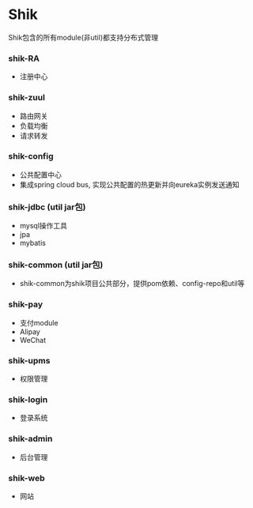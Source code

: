 # Shik

Shik包含的所有module(非util)都支持分布式管理
### shik-RA
- 注册中心
### shik-zuul
- 路由网关
- 负载均衡
- 请求转发
### shik-config
- 公共配置中心
- 集成spring cloud bus, 实现公共配置的热更新并向eureka实例发送通知
### shik-jdbc (util jar包)
- mysql操作工具
- jpa
- mybatis
### shik-common (util jar包)
- shik-common为shik项目公共部分，提供pom依赖、config-repo和util等
### shik-pay
- 支付module
- Alipay
- WeChat
### shik-upms
- 权限管理
### shik-login
- 登录系统
### shik-admin
- 后台管理
### shik-web
- 网站